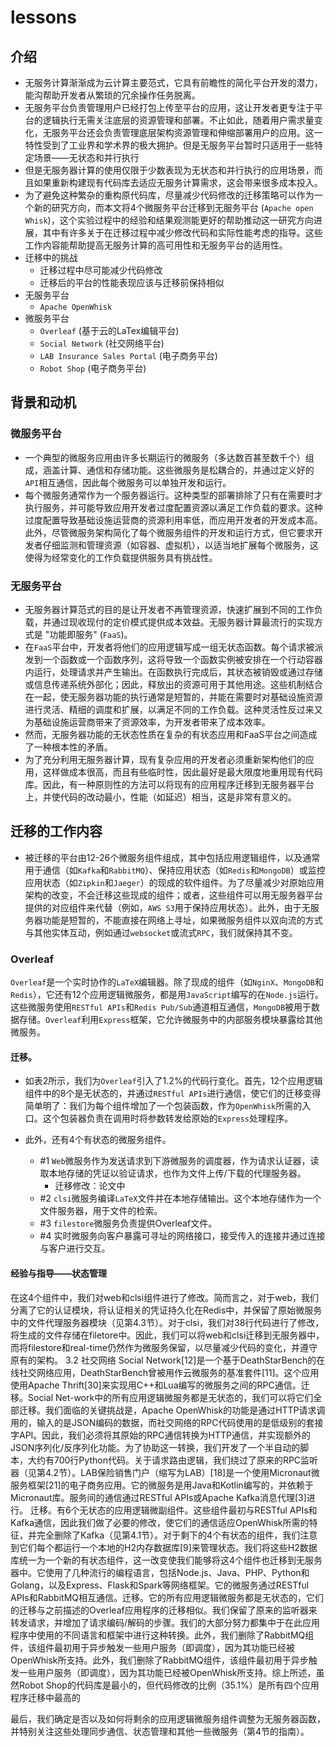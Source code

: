 # lessons

## 介绍

* 无服务计算渐渐成为云计算主要范式，它具有前瞻性的简化平台开发的潜力，能沟帮助开发者从繁琐的冗余操作任务脱离。 
* 无服务平台负责管理用户已经打包上传至平台的应用，这让开发者更专注于平台的逻辑执行无需关注底层的资源管理和部署。不止如此，随着用户需求量变化，无服务平台还会负责管理底层架构资源管理和伸缩部署用户的应用。这一特性受到了工业界和学术界的极大拥护。但是无服务平台暂时只适用于一些特定场景——无状态和并行执行
* 但是无服务器计算的使用仅限于少数表现为无状态和并行执行的应用场景，而且如果重新构建现有代码库去适应无服务计算需求，这会带来很多成本投入。
* 为了避免这种繁杂的重构原代码库，尽量减少代码修改的迁移策略可以作为一个新的研究方向，而本文将4个微服务平台迁移到无服务平台 (`Apache open Whisk`)，这个实验过程中的经验和结果观测能更好的帮助推动这一研究方向进展，其中有许多关于在迁移过程中减少修改代码和实际性能考虑的指导。这些工作内容能帮助提高无服务计算的高可用性和无服务平台的适用性。
* 迁移中的挑战
  * 迁移过程中尽可能减少代码修改
  * 迁移后的平台的性能表现应该与迁移前保持相似
* 无服务平台
  * `Apache OpenWhisk`
* 微服务平台
  * `Overleaf` (基于云的LaTex编辑平台)
  * `Social Network` (社交网络平台)
  * `LAB Insurance Sales Portal` (电子商务平台)
  * `Robot Shop` (电子商务平台)
  
## 背景和动机

### 微服务平台

* 一个典型的微服务应用由许多长期运行的微服务（多达数百甚至数千个）组成，涵盖计算、通信和存储功能。这些微服务是松耦合的，并通过定义好的`API`相互通信，因此每个微服务可以单独开发和运行。
* 每个微服务通常作为一个服务器运行。这种类型的部署排除了只有在需要时才执行服务，并可能导致应用开发者过度配置资源以满足工作负载的要求。这种过度配置导致基础设施运营商的资源利用率低，而应用开发者的开发成本高。此外，尽管微服务架构简化了每个微服务组件的开发和运行方式，但它要求开发者仔细监测和管理资源（如容器、虚拟机），以适当地扩展每个微服务，这使得为经常变化的工作负载提供服务具有挑战性。

### 无服务平台

* 无服务器计算范式的目的是让开发者不再管理资源，快速扩展到不同的工作负载，并通过现收现付的定价模式提供成本效益。无服务器计算最流行的实现方式是 "功能即服务" (`FaaS`)。
* 在`FaaS`平台中，开发者将他们的应用逻辑写成一组无状态函数。每个请求被派发到一个函数或一个函数序列，这将导致一个函数实例被安排在一个行动容器内运行，处理请求并产生输出。在函数执行完成后，其状态被销毁或通过存储或信息传递系统外部化；因此，释放出的资源可用于其他用途。这些机制结合在一起，使无服务器功能的执行通常是短暂的，并能在需要时对基础设施资源进行灵活、精细的调度和扩展，以满足不同的工作负载。这种灵活性反过来又为基础设施运营商带来了资源效率，为开发者带来了成本效率。
* 然而，无服务器功能的无状态性质在复杂的有状态应用和FaaS平台之间造成了一种根本性的矛盾。
* 为了充分利用无服务器计算，现有复杂应用的开发者必须重新架构他们的应用，这样做成本很高，而且有些临时性，因此最好是最大限度地重用现有代码库。因此，有一种原则性的方法可以将现有的应用程序迁移到无服务器平台上，并使代码的改动最小，性能（如延迟）相当，这是非常有意义的。

## 迁移的工作内容

* 被迁移的平台由12-26个微服务组件组成，其中包括应用逻辑组件，以及通常用于通信（如`Kafka`和`RabbitMQ`）、保持应用状态（如`Redis`和`MongoDB`）或监控应用状态（如`Zipkin`和`Jaeger`）的现成的软件组件。为了尽量减少对原始应用架构的改变，不会迁移这些现成的组件；或者，这些组件可以用无服务器平台提供的对应组件来代替（例如，`AWS S3`用于保持应用状态）。此外，由于无服务器功能是短暂的，不能直接在网络上寻址，如果微服务组件以双向流的方式与其他实体互动，例如通过`websocket`或流式`RPC`，我们就保持其不变。
  
###  Overleaf

`Overleaf`是一个实时协作的`LaTeX`编辑器。除了现成的组件（如`NginX`、`MongoDB`和`Redis`），它还有12个应用逻辑微服务，都是用`JavaScript`编写的在`Node.js`运行。这些微服务使用`RESTful APIs`和`Redis Pub/Sub`通道相互通信，`MongoDB`被用于数据存储。`Overleaf`利用`Express`框架，它允许微服务中的内部服务模块暴露给其他微服务。

#### 迁移。

* 如表2所示，我们为`Overleaf`引入了1.2%的代码行变化。首先，12个应用逻辑组件中的8个是无状态的，并通过`RESTful APIs`进行通信，使它们的迁移变得简单明了：我们为每个组件增加了一个包装函数，作为`OpenWhisk`所需的入口。这个包装器负责在调用时将参数转发给原始的`Express`处理程序。

* 此外，还有4个有状态的微服务组件。
	* #1 `Web`微服务作为发送请求到下游微服务的调度器，作为请求认证器，读取本地存储的凭证以验证请求，也作为文件上传/下载的代理服务器。
		* 迁移修改：论文中
	* #2 `clsi`微服务编译`LaTeX`文件并在本地存储输出。这个本地存储作为一个文件服务器，用于文件的检索。
	* #3 `filestore`微服务负责提供Overleaf文件。
	* #4 实时微服务向客户暴露可寻址的网络接口，接受传入的连接并通过连接与客户进行交互。

#### 经验与指导——状态管理

在这4个组件中，我们对web和clsi组件进行了修改。简而言之，对于web，我们分离了它的认证模块，将认证相关的凭证持久化在Redis中，并保留了原始微服务中的文件代理服务器模块（见第4.3节）。对于clsi，我们对38行代码进行了修改，将生成的文件存储在filetore中。因此，我们可以将web和clsi迁移到无服务器中，而将filestore和real-time仍然作为微服务保留，以尽量减少代码的变化，并遵守原有的架构。
3.2 社交网络
Social Network[12]是一个基于DeathStarBench的在线社交网络应用，DeathStarBench曾被用作云微服务的基准套件[11]。这个应用使用Apache Thrift[30]来实现用C++和Lua编写的微服务之间的RPC通信。迁移。Social Net-work中的所有应用逻辑微服务都是无状态的，我们可以将它们全部迁移。我们面临的关键挑战是，Apache OpenWhisk的功能是通过HTTP请求调用的，输入的是JSON编码的数据，而社交网络的RPC代码使用的是低级别的套接字API。因此，我们必须将其原始的RPC通信转换为HTTP通信，并实现额外的JSON序列化/反序列化功能。为了协助这一转换，我们开发了一个半自动的脚本，大约有700行Python代码。关于请求路由逻辑，我们绕过了原来的RPC监听器（见第4.2节）。LAB保险销售门户（缩写为LAB）[18]是一个使用Micronaut微服务框架[21]的电子商务应用。它的微服务是用Java和Kotlin编写的，并依赖于Micronaut库。服务间的通信通过RESTful APIs或Apache Kafka消息代理[3]进行。
迁移。有6个无状态的应用逻辑微副组件。这些组件最初与RESTful APIs和Kafka通信，因此我们做了必要的修改，使它们的通信适应OpenWhisk所需的特征，并完全删除了Kafka（见第4.1节）。对于剩下的4个有状态的组件，我们注意到它们每个都运行一个本地的H2内存数据库[9]来管理状态。我们将这些H2数据库统一为一个新的有状态组件，这一改变使我们能够将这4个组件也迁移到无服务器中。它使用了几种流行的编程语言，包括Node.js、Java、PHP、Python和Golang，以及Express、Flask和Spark等网络框架。它的微服务通过RESTful APIs和RabbitMQ相互通信。迁移。它的所有应用逻辑微服务都是无状态的，它们的迁移与之前描述的Overleaf应用程序的迁移相似。我们保留了原来的监听器来转发请求，并增加了请求编码/解码的步骤。我们的大部分努力都集中于在此应用程序中使用的不同语言和框架中进行这种转换。此外，我们删除了RabbitMQ组件，该组件最初用于异步触发一些用户服务（即调度），因为其功能已经被OpenWhisk所支持。此外，我们删除了RabbitMQ组件，该组件最初用于异步触发一些用户服务（即调度），因为其功能已经被OpenWhisk所支持。综上所述，虽然Robot Shop的代码库是最小的，但代码修改的比例（35.1%）是所有四个应用程序迁移中最高的



最后，我们确定是否以及如何将剩余的应用逻辑微服务组件调整为无服务器函数，并特别关注这些处理同步通信、状态管理和其他一些微服务（第4节的指南）。

	